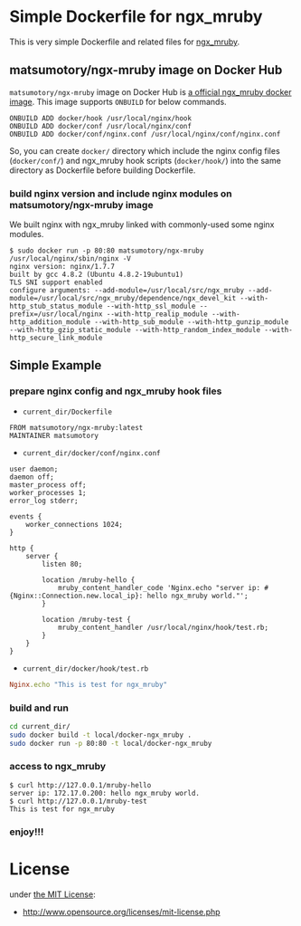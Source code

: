# Simple Dockerfile for ngx_mruby

This is very simple Dockerfile and related files for [ngx_mruby](https://github.com/matsumoto-r/ngx_mruby).

## matsumotory/ngx-mruby image on Docker Hub
`matsumotory/ngx-mruby` image on Docker Hub is [a official ngx_mruby docker image](https://registry.hub.docker.com/u/matsumotory/ngx-mruby/). This image supports `ONBUILD` for below commands.

```
ONBUILD ADD docker/hook /usr/local/nginx/hook
ONBUILD ADD docker/conf /usr/local/nginx/conf
ONBUILD ADD docker/conf/nginx.conf /usr/local/nginx/conf/nginx.conf
```

So, you can create `docker/` directory which include the nginx config files (`docker/conf/`) and ngx_mruby hook scripts (`docker/hook/`) into the same directory as Dockerfile before building Dockerfile.

### build nginx version and include nginx modules on matsumotory/ngx-mruby image
We built nginx with ngx_mruby linked with commonly-used some nginx modules.
```
$ sudo docker run -p 80:80 matsumotory/ngx-mruby /usr/local/nginx/sbin/nginx -V
nginx version: nginx/1.7.7
built by gcc 4.8.2 (Ubuntu 4.8.2-19ubuntu1) 
TLS SNI support enabled
configure arguments: --add-module=/usr/local/src/ngx_mruby --add-module=/usr/local/src/ngx_mruby/dependence/ngx_devel_kit --with-http_stub_status_module --with-http_ssl_module --prefix=/usr/local/nginx --with-http_realip_module --with-http_addition_module --with-http_sub_module --with-http_gunzip_module --with-http_gzip_static_module --with-http_random_index_module --with-http_secure_link_module
```

## Simple Example
### prepare nginx config and ngx_mruby hook files
- `current_dir/Dockerfile`
```
FROM matsumotory/ngx-mruby:latest
MAINTAINER matsumotory
```
- `current_dir/docker/conf/nginx.conf`
```nginx
user daemon;
daemon off;
master_process off;
worker_processes 1;
error_log stderr;

events {
    worker_connections 1024;
}

http {
    server {
        listen 80;

        location /mruby-hello {
            mruby_content_handler_code 'Nginx.echo "server ip: #{Nginx::Connection.new.local_ip}: hello ngx_mruby world."';
        }

        location /mruby-test {
            mruby_content_handler /usr/local/nginx/hook/test.rb;
        }
    }
}
```
- `current_dir/docker/hook/test.rb`
```ruby
Nginx.echo "This is test for ngx_mruby"
```
### build and run
```bash
cd current_dir/
sudo docker build -t local/docker-ngx_mruby .
sudo docker run -p 80:80 -t local/docker-ngx_mruby
```
### access to ngx_mruby
```
$ curl http://127.0.0.1/mruby-hello
server ip: 172.17.0.200: hello ngx_mruby world.
$ curl http://127.0.0.1/mruby-test
This is test for ngx_mruby
```

### enjoy!!!

# License
under [the MIT License](/MITL):

* http://www.opensource.org/licenses/mit-license.php

